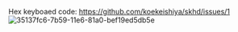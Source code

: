 Hex keyboaed code: https://github.com/koekeishiya/skhd/issues/1
![35137fc6-7b59-11e6-81a0-bef19ed5db5e](https://user-images.githubusercontent.com/20104403/215305796-8e079ac5-3054-4072-aed7-496682d883f6.png)

